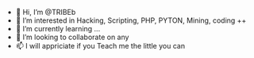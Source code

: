 - 👋 Hi, I’m @TRIBEb
- 👀 I’m interested in Hacking, Scripting, PHP, PYTON, Mining, coding ++
- 🌱 I’m currently learning ...
- 💞️ I’m looking to collaborate on any
- 📫 I will appriciate if you Teach me the little you can

<!---
TRIBEb/TRIBEb is a ✨ special ✨ repository because its `README.md` (this file) appears on your GitHub profile.
You can click the Preview link to take a look at your changes.
--->
